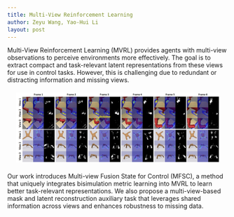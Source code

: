 ```yaml
---
title: Multi-View Reinforcement Learning
author: Zeyu Wang, Yao-Hui Li
layout: post
---
```

<div class="container">
	<p>Multi-View Reinforcement Learning (MVRL) provides agents with multi-view observations to perceive environments more effectively. The goal is to extract compact and task-relevant latent representations from these views for use in control tasks. However, this is challenging due to redundant or distracting information and missing views.</p>
</div>

<div style="float:none;border:solid 1px 000;margin:20px;text-align: center;"><img src="/assets/images/research/MFSC_vis.png"></div>

<div class="container">
	<p>Our work introduces Multi-view Fusion State for Control (MFSC), a method that uniquely integrates bisimulation metric learning into MVRL to learn better task-relevant representations. We also propose a multi-view-based mask and latent reconstruction auxiliary task that leverages shared information across views and enhances robustness to missing data.</p>
</div>